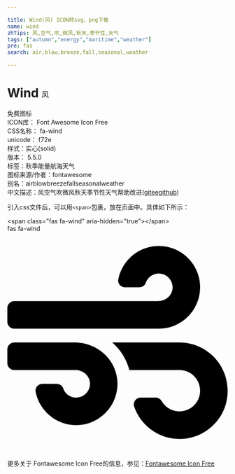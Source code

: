 ```yaml
---

title: Wind(风) ICON转svg、png下载
name: wind
zhTips: 风,空气,吹,微风,秋天,季节性,天气
tags: ["autumn","energy","maritime","weather"]
pre: fas
search: air,blow,breeze,fall,seasonal,weather

---
```


# Wind  <small style="font-size: 60%;font-weight: 100">风</small>


<div class="detail-page">
<p>
<span><span class="badge-success badge">免费图标</span> </span>
<br/>
<span>
ICON库：
<span class="badge-secondary badge">Font Awesome Icon Free</span> 
</span>
<br/>
<span>
CSS名称：
<span class="badge-secondary badge">fa-wind</span> 
</span>
<br/>
<span>
unicode：
<span class="badge-secondary badge">f72e</span> 
<copy-btn content='f72e' btn-title=""></copy-btn>
<copy-btn :content='String.fromCodePoint(parseInt("f72e", 16))' btn-title="复制U"></copy-btn>
</span><br/><span>样式：<span class="badge-light badge">实心(solid)</span></span>
<br/>
<span>
版本：
<span class="badge-secondary badge">5.5.0</span> 
</span><br/><span>标签：<span class="badge-light badge"><router-link to="/tags/autumn.html">秋季</router-link></span><span class="badge-light badge"><router-link to="/tags/energy.html">能量</router-link></span><span class="badge-light badge"><router-link to="/tags/maritime.html">航海</router-link></span><span class="badge-light badge"><router-link to="/tags/weather.html">天气</router-link></span></span>
<br/>
<span>图标来源/作者：<span class="badge-light badge">fontawesome</span></span> 
<br/>
<span>别名：<span class="badge-light badge">air</span><span class="badge-light badge">blow</span><span class="badge-light badge">breeze</span><span class="badge-light badge">fall</span><span class="badge-light badge">seasonal</span><span class="badge-light badge">weather</span></span><br/><span class="zh-detail">中文描述：<span class="badge-primary badge">风</span><span class="badge-primary badge">空气</span><span class="badge-primary badge">吹</span><span class="badge-primary badge">微风</span><span class="badge-primary badge">秋天</span><span class="badge-primary badge">季节性</span><span class="badge-primary badge">天气</span><span class="help-link"><span>帮助改进</span>(<a href="https://gitee.com/liuwave/icon-helper/edit/master/json/fontawesome/solid/wind.json" target="_blank" rel="noopener noreferrer">gitee</a><a href="https://github.com/liuwave/icon-helper/edit/master/json/fontawesome/solid/wind.json" target="_blank" rel="noopener noreferrer">github</a></span>)</span><br/>
</p>
</div>
<div class="alert alert-dark">
  <i class="fas fa-wind fa-xs"></i>
  <i class="fas fa-wind fa-sm"></i>
  <i class="fas fa-wind fa-lg"></i>
  <i class="fas fa-wind fa-2x"></i>
  <i class="fas fa-wind fa-3x"></i>
  <i class="fas fa-wind fa-5x"></i>
  <i class="fas fa-wind fa-7x"></i>
</div>
<div>
  <p>引入css文件后，可以用<code>&lt;span&gt;</code>包裹，放在页面中。具体如下所示：    
  </p>
  <div class="alert alert-primary" style="font-size: 14px">
    &lt;span class="fas fa-wind" aria-hidden="true"&gt;&lt;/span&gt;
    <copy-btn content='<span class="fas fa-wind" aria-hidden="true"></span>'></copy-btn>
  </div>
  <div class="alert alert-secondary">
    <i class="fas fa-wind"
    style="font-size: 24px"
    aria-hidden="true"></i> fas fa-wind
    <copy-btn content="fas fa-wind" btn-title="复制图标名称"></copy-btn>
  </div>
</div>
<div id="svg" class="svg-wrap">
<svg xmlns="http://www.w3.org/2000/svg" viewBox="0 0 512 512"><path d="M156.7 256H16c-8.8 0-16 7.2-16 16v32c0 8.8 7.2 16 16 16h142.2c15.9 0 30.8 10.9 33.4 26.6 3.3 20-12.1 37.4-31.6 37.4-14.1 0-26.1-9.2-30.4-21.9-2.1-6.3-8.6-10.1-15.2-10.1H81.6c-9.8 0-17.7 8.8-15.9 18.4 8.6 44.1 47.6 77.6 94.2 77.6 57.1 0 102.7-50.1 95.2-108.6C249 291 205.4 256 156.7 256zM16 224h336c59.7 0 106.8-54.8 93.8-116.7-7.6-36.2-36.9-65.5-73.1-73.1-55.4-11.6-105.1 24.9-114.9 75.5-1.9 9.6 6.1 18.3 15.8 18.3h32.8c6.7 0 13.1-3.8 15.2-10.1C325.9 105.2 337.9 96 352 96c19.4 0 34.9 17.4 31.6 37.4-2.6 15.7-17.4 26.6-33.4 26.6H16c-8.8 0-16 7.2-16 16v32c0 8.8 7.2 16 16 16zm384 32H243.7c19.3 16.6 33.2 38.8 39.8 64H400c26.5 0 48 21.5 48 48s-21.5 48-48 48c-17.9 0-33.3-9.9-41.6-24.4-2.9-5-8.7-7.6-14.5-7.6h-33.8c-10.9 0-19 10.8-15.3 21.1 17.8 50.6 70.5 84.8 129.4 72.3 41.2-8.7 75.1-41.6 84.7-82.7C526 321.5 470.5 256 400 256z"/></svg>
</div>
<detail full-name='fa-wind'></detail>
    
<div><p>更多关于  Fontawesome Icon Free的信息，参见：<a target="_blank" href="https://iconhelper.cn/fontawesome.html">Fontawesome Icon Free</a>
</p></div>
